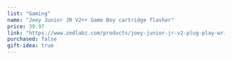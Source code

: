```yaml
---
list: "Gaming"
name: "Joey Junior JR V2++ Game Boy cartridge flasher"
price: 39.97
link: "https://www.zedlabz.com/products/joey-junior-jr-v2-plug-play-writer-flasher-for-gameboy-color-advance-cart-usb-c-game-cartridge-backup-adapter-gb-gba-gbc-with-3d-printed-enclosure-benn-venn"
purchased: false
gift-idea: true
---
```

